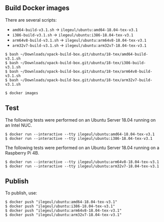 
## Build Docker images

There are several scripts:

- `amd64-build-v3.1.sh` -> `ilegeul/ubuntu:amd64-18.04-tex-v3.1`
- `i386-build-v3.1.sh` -> `ilegeul/ubuntu:i386-18.04-tex-v3.1`
- `arm64v8-build-v3.1.sh` -> `ilegeul/ubuntu:arm64v8-18.04-tex-v3.1`
- `arm32v7-build-v3.1.sh` -> `ilegeul/ubuntu:arm32v7-18.04-tex-v3.1`

```console
$ bash ~/Downloads/xpack-build-box.git/ubuntu/18-tex/amd64-build-v3.1.sh
$ bash ~/Downloads/xpack-build-box.git/ubuntu/18-tex/i386-build-v3.1.sh
$ bash ~/Downloads/xpack-build-box.git/ubuntu/18-tex/arm64v8-build-v3.1.sh
$ bash ~/Downloads/xpack-build-box.git/ubuntu/18-tex/arm32v7-build-v3.1.sh

$ docker images
```

## Test

The following tests were performed on an Ubuntu Server
18.04 running on an Intel NUC.

```console
$ docker run --interactive --tty ilegeul/ubuntu:amd64-18.04-tex-v3.1
$ docker run --interactive --tty ilegeul/ubuntu:i386-18.04-tex-v3.1
```

The following tests were performed on an Ubuntu Server
18.04 running on a Raspberry Pi 4B.

```console
$ docker run --interactive --tty ilegeul/ubuntu:arm64v8-18.04-tex-v3.1
$ docker run --interactive --tty ilegeul/ubuntu:arm32v7-18.04-tex-v3.1
```

## Publish

To publish, use:

```console
$ docker push "ilegeul/ubuntu:amd64-18.04-tex-v3.1"
$ docker push "ilegeul/ubuntu:i386-18.04-tex-v3.1"
$ docker push "ilegeul/ubuntu:arm64v8-18.04-tex-v3.1"
$ docker push "ilegeul/ubuntu:arm32v7-18.04-tex-v3.1"
```
